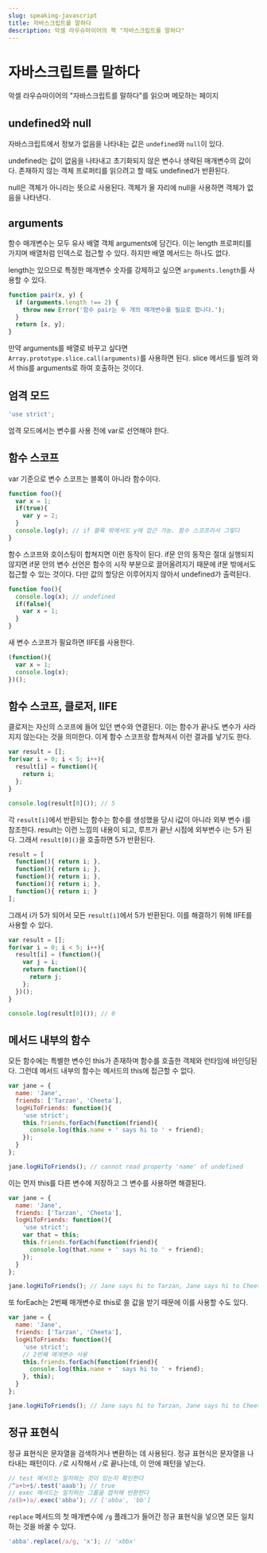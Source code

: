 ```yaml
---
slug: speaking-javascript
title: 자바스크립트를 말하다
description: 악셀 라우슈마이어의 책 "자바스크립트를 말하다"
---
```


# 자바스크립트를 말하다

악셀 라우슈마이어의 "자바스크립트를 말하다"를 읽으며 메모하는 페이지

## undefined와 null

자바스크립트에서 정보가 없음을 나타내는 값은 `undefined`와 `null`이 있다.

undefined는 값이 없음을 나타내고 초기화되지 않은 변수나 생략된 매개변수의 값이다. 존재하지 않는 객체 프로퍼티를 읽으려고 할 때도 undefined가 반환된다.

null은 객체가 아니라는 뜻으로 사용된다. 객체가 올 자리에 null을 사용하면 객체가 없음을 나타낸다.

## arguments

함수 매개변수는 모두 유사 배열 객체 arguments에 담긴다. 이는 length 프로퍼티를 가지며 배열처럼 인덱스로 접근할 수 있다. 하지만 배열 메서드는 하나도 없다.

length는 있으므로 특정한 매개변수 숫자를 강제하고 싶으면 `arguments.length`를 사용할 수 있다.

```javascript
function pair(x, y) {
  if (arguments.length !== 2) {
    throw new Error('함수 pair는 두 개의 매개변수를 필요로 합니다.');
  }
  return [x, y];
}
```

만약 arguments를 배열로 바꾸고 싶다면 `Array.prototype.slice.call(arguments)`를 사용하면 된다. slice 메서드를 빌려 와서 this를 arguments로 하여 호출하는 것이다.

## 엄격 모드

```javascript
'use strict';
```

엄격 모드에서는 변수를 사용 전에 var로 선언해야 한다.

## 함수 스코프

var 기준으로 변수 스코프는 블록이 아니라 함수이다.

```javascript
function foo(){
  var x = 1;
  if(true){
    var y = 2;
  }
  console.log(y); // if 블록 밖에서도 y에 접근 가능. 함수 스코프라서 그렇다
}
```

함수 스코프와 호이스팅이 합쳐지면 이런 동작이 된다. if문 안의 동작은 절대 실행되지 않지면 if문 안의 변수 선언은 함수의 시작 부분으로 끌어올려지기 때문에 if문 밖에서도 접근할 수 있는 것이다. 다만 값의 할당은 이루어지지 않아서 undefined가 출력된다.

```javascript
function foo(){
  console.log(x); // undefined
  if(false){
    var x = 1;
  }
}
```

새 변수 스코프가 필요하면 IIFE를 사용한다.

```javascript
(function(){
  var x = 1;
  console.log(x);
})();
```

## 함수 스코프, 클로저, IIFE

클로저는 자신의 스코프에 들어 있던 변수와 연결된다. 이는 함수가 끝나도 변수가 사라지지 않는다는 것을 의미한다. 이게 함수 스코프랑 합쳐져서 이런 결과를 낳기도 한다.

```javascript
var result = [];
for(var i = 0; i < 5; i++){
  result[i] = function(){
    return i;
  };
}

console.log(result[0]()); // 5
```

각 `result[i]`에서 반환되는 함수는 함수를 생성했을 당시 i값이 아니라 외부 변수 i를 참조한다. result는 이런 느낌의 내용이 되고, 루프가 끝난 시점에 외부변수 i는 5가 된다. 그래서 `result[0]()`을 호출하면 5가 반환된다.

```javascript
result = [
  function(){ return i; },
  function(){ return i; },
  function(){ return i; },
  function(){ return i; },
  function(){ return i; }
];
```

그래서 i가 5가 되어서 모든 `result[i]`에서 5가 반환된다. 이를 해결하기 위해 IIFE를 사용할 수 있다.

```javascript
var result = [];
for(var i = 0; i < 5; i++){
  result[i] = (function(){
    var j = i;
    return function(){
      return j;
    };
  })();
}

console.log(result[0]()); // 0
```

## 메서드 내부의 함수

모든 함수에는 특별한 변수인 this가 존재하며 함수를 호출한 객체와 런타임에 바인딩된다. 그런데 메서드 내부의 함수는 메서드의 this에 접근할 수 없다.

```javascript
var jane = {
  name: 'Jane',
  friends: ['Tarzan', 'Cheeta'],
  logHiToFriends: function(){
    'use strict';
    this.friends.forEach(function(friend){
      console.log(this.name + ' says hi to ' + friend);
    });
  }
};

jane.logHiToFriends(); // cannot read property 'name' of undefined
```

이는 먼저 this를 다른 변수에 저장하고 그 변수를 사용하면 해결된다.

```javascript
var jane = {
  name: 'Jane',
  friends: ['Tarzan', 'Cheeta'],
  logHiToFriends: function(){
    'use strict';
    var that = this;
    this.friends.forEach(function(friend){
      console.log(that.name + ' says hi to ' + friend);
    });
  }
};

jane.logHiToFriends(); // Jane says hi to Tarzan, Jane says hi to Cheeta
```

또 forEach는 2번째 매개변수로 this로 쓸 값을 받기 때문에 이를 사용할 수도 있다.

```javascript
var jane = {
  name: 'Jane',
  friends: ['Tarzan', 'Cheeta'],
  logHiToFriends: function(){
    'use strict';
    // 2번째 매개변수 사용
    this.friends.forEach(function(friend){
      console.log(this.name + ' says hi to ' + friend);
    }, this);
  }
};

jane.logHiToFriends(); // Jane says hi to Tarzan, Jane says hi to Cheeta
```

## 정규 표현식

정규 표현식은 문자열을 검색하거나 변환하는 데 사용된다. 정규 표현식은 문자열을 나타내는 패턴이다. `/`로 시작해서 `/`로 끝나는데, 이 안에 패턴을 넣는다.

```javascript
// test 메서드는 일치하는 것이 있는지 확인한다
/^a+b+$/.test('aaab'); // true
// exec 메서드는 일치하는 그룹을 캡처해 반환한다
/a(b+)a/.exec('abba'); // ['abba', 'bb']
```

`replace` 메서드의 첫 매개변수에 `/g` 플래그가 들어간 정규 표현식을 넣으면 모든 일치하는 것을 바꿀 수 있다.

```javascript
'abba'.replace(/a/g, 'x'); // 'xbbx'
```